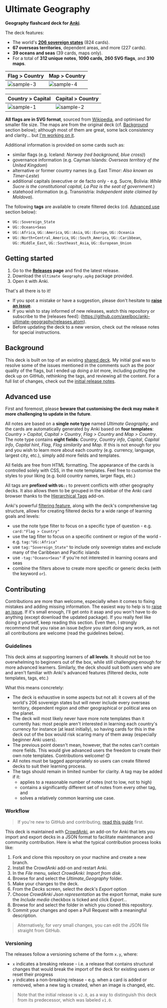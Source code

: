# Ultimate Geography

**Geography flashcard deck for [Anki](http://ankisrs.net/)**.

The deck features:

- The world's **[206 sovereign states](https://en.wikipedia.org/wiki/List_of_sovereign_states)** (824 cards).
- **67 overseas territories**, dependent areas, and more (227 cards).
- **39 oceans and seas** (39 cards, maps only).
- For a total of **312 unique notes**, **1090 cards**, **260 SVG flags**, and **310 maps**.

| Flag > Country | Map > Country |
| --- | --- |
| ![sample-3](https://cloud.githubusercontent.com/assets/2936402/21575808/3ac74916-cf6e-11e6-8857-1cd7aaa02b23.png) | ![sample-4](https://cloud.githubusercontent.com/assets/2936402/21575810/3b119d40-cf6e-11e6-9fc9-c38449069ad7.png) |

| Country > Capital | Capital > Country |
| --- | --- |
| ![sample-1](https://cloud.githubusercontent.com/assets/2936402/21575807/3ac6ebec-cf6e-11e6-849a-19544d5dccf5.png) | ![sample-2](https://cloud.githubusercontent.com/assets/2936402/21575809/3ac77b7a-cf6e-11e6-8d72-76f4d3e21de8.png) |

**All flags are in SVG format**, sourced from [Wikipedia](https://en.wikipedia.org/wiki/Gallery_of_sovereign_state_flags),
and optimised for smaller file size. The maps are from the original deck (cf. [Background](#background) section below); although most
of them are great, some lack consistency and clarity... but [I'm working on it](https://github.com/axelboc/anki-ultimate-geography/issues/1).

Additional information is provided on some cards such as:
- similar flags (e.g. Iceland: _Norway (red background, blue cross)_)
- governance information (e.g. Cayman Islands: _Overseas territory of the United Kingdom_)
- alternative or former country names (e.g. East Timor: _Also known as Timer-Leste_)
- additional capitals (executive or de facto only - e.g. Sucre, Bolivia: _While Sucre is the constitutional capital, La Paz is the seat of government._)
- statehood information (e.g. Transnistria: _Independent state claimed by Moldova_).

The following **tags** are available to create filtered decks (cd. [Advanced use](#advanced-use) section below):

- `UG::Sovereign_State`
- `UG::Oceans+Seas`
- `UG::Africa`, `UG::America`, `UG::Asia`, `UG::Europe`, `UG::Oceania`
- `UG::North+Central_America`, `UG::South_America`, `UG::Caribbean`, `UG::Middle_East`, `UG::Southeast_Asia`, `UG::European_Union`


## Getting started

1. Go to the **[Releases](https://github.com/axelboc/anki-ultimate-geography/releases) page** and find the latest release.
2. Download the `Ultimate Geography.apkg` package provided.
3. Open it with Anki.

That's all there is to it!

- If you spot a mistake or have a suggestion, please don't hesitate to **[raise an issue](https://github.com/axelboc/anki-ultimate-geography/issues)**.
- If you wish to stay informed of new releases, watch this repository or subscribe to the [releases feed]:
(https://github.com/axelboc/anki-ultimate-geography/releases.atom).
- Before updating the deck to a new version, check out the release notes for special instructions.


## Background

This deck is built on top of an existing [shared deck](https://ankiweb.net/shared/info/261823898).
My initial goal was to resolve some of the issues mentioned in the comments such as the poor quality of the flags,
but I ended up doing _a lot_ more, including putting the deck up on GitHub, rethinking the tags, and reviewing
all the content. For a full list of changes, check out the [initial release notes](https://github.com/axelboc/anki-ultimate-geography/releases/tag/v2.0).


## Advanced use

First and foremost, please **beware that customising the deck may make it more challenging to update in the future**.

All notes are based on a **single note type** named _Ultimate Geography_, and the cards are automatically generated by Anki
based on **four templates**: _Country > Capital_, _Capital > Country_, _Flag > Country_ and _Map > Country_.
The note type contains **eight fields**: _Country_, _Country info_, _Capital_, _Capital info_, _Capital hint_,
_Flag_, _Flag similarity_ and _Map_. If this is not enough for you and you wish to learn more about each country
(e.g. currency, language, largest city, etc.), simply add more fields and templates.

All fields are free from HTML formatting. The appearance of the cards is controlled solely with CSS,
in the note templates. Feel free to customise the styles to your liking (e.g. bold country names,
larger flags, etc.)

All tags are **prefixed with `UG::`** to prevent conflicts with other geography decks.
It also allows them to be grouped in the sidebar of the Anki card browser thanks to the
[Hierarchical Tags](https://ankiweb.net/shared/info/1089921461) add-on.

Anki's powerful [filtering feature](http://ankisrs.net/docs/manual.html#searching), along with the deck's comprehensive tag structure, allows for creating filtered decks
for a wide range of learning goals and levels:
- use the note type filter to focus on a specific type of question - e.g. `card:"Flag > Country"`
- use the tag filter to focus on a specific continent or region of the world - e.g. `tag:"UG::Africa"`
- use `tag:"Sovereign_State"` to include only sovereign states and exclude many of the Caribbean and Pacific islands
- use `-tag:"Oceans+Seas"` if you're not interested in learning oceans and seas
- combine the filters above to create more specific or generic decks (with the keyword `or`).


## Contributing

Contributions are more than welcome, especially when it comes to fixing mistakes and adding missing information.
The easiest way to help is to [raise an issue](https://github.com/axelboc/anki-ultimate-geography/issues).
If it's small enough, I'll get onto it asap and you won't have to do anything (except download the updated package).
If you really feel like doing it yourself, keep reading this section. Even then, I strongly recommend that you 
raise an issue _before_ you start doing any work, as not all contributions are welcome (read the guidelines below).

### Guidelines

This deck aims at supporting learners of **all levels**. It should not be too overwhelming to beginners out of the box,
while still challenging enough for more advanced learners. Similarly, the deck should suit both users who are and aren't
familiar with Anki's advanced features (filtered decks, note templates, tags, etc.)

What this means concretely:

- The deck is exhaustive in some aspects but not all: it covers all of the world's 206 sovereign states
but will never include every overseas territory, dependent region and other geographical or political area on the planet.
- The deck will most likely never have more note templates than it currently has: most people
aren't interested in learning each country's currency for instance (at least initially), so having cards for this in the deck
out of the box would risk scaring many of them away (especially beginner Anki users).
- The previous point doesn't mean, however, that the notes can't contain more fields. This would give advanced users
the freedom to create their own note templates. Contributions welcome! :blush:
- All notes must be tagged appropriately so users can create filtered decks to suit their learning process.
- The tags should remain in limited number for clarity. A tag may be added if it:
  - applies to a reasonable number of notes (not to low, not to high)
  - contains a significantly different set of notes from every other tag, and
  - solves a relatively common learning use case.


### Workflow

> If you're new to GitHub and contributing, [read this guide](https://guides.github.com/activities/contributing-to-open-source/) first.

This deck is maintained with [CrowdAnki](https://ankiweb.net/shared/info/1788670778), an add-on for Anki 
that lets you import and export decks in a JSON format to facilitate maintenance and community contribution.
Here is what the typical contribution process looks like:

1. Fork and clone this repository on your machine and create a new branch.
2. Install the CrowdAnki add-on and restart Anki.
3. In the _File_ menu, select _CrowdAnki: Import from disk_.
4. Browse for and select the _Ultimate\_Geography_ folder.
5. Make your changes to the deck.
6. From the _Decks_ screen, select the deck's _Export_ option
7. Choose _CrowdAnki Json representation_ as the export format, make sure the _Include media_ checkbox is ticked and click _Export..._
8. Browse for and select the folder in which you cloned this repository.
9. Commit your changes and open a Pull Request with a meaningful description.

> Alternatively, for _very_ small changes, you can edit the JSON file straight from GitHub.


### Versioning

The releases follow a versioning scheme of the form `x.y`, where:

- `x` indicates a breaking release - i.e. a release that contains structural changes that would break the import of the deck for existing users or reset their progress
- `y` indicates a non-breaking release - e.g. when a card is added or removed, when a new tag is created, when an image is changed, etc.

> Note that the initial release is `v2.0`, as a way to distinguish this deck from its predecessor, which was labeled `v1.0`.

